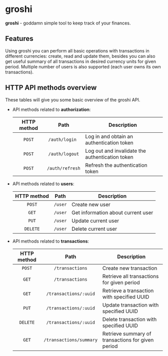 # groshi
**groshi** - goddamn simple tool to keep track of your finances.

## Features
Using groshi you can perform all basic operations with transactions in different currencies: 
create, read and update them, besides you can also get useful summary of all transactions 
in desired currency units for given period.
Multiple number of users is also supported (each user owns its own transactions).

## HTTP API methods overview
These tables will give you some basic overview of the groshi API.

- API methods related to **authorization**:

    |        **HTTP method**         |        **Path**        | **Description**                                   |
    |:------------------------------:|:----------------------:|---------------------------------------------------|
    |             `POST`             |     `/auth/login `     | Log in and obtain an authentication token         |
    |             `POST`             |     `/auth/logout`     | Log out and invalidate the authentication token   |
    |             `POST`             |    `/auth/refresh`     | Refresh the authentication token                  |


- API methods related to **users**:
    
    |        **HTTP method**         |      **Path**      | **Description**                                   |
    |:------------------------------:|:------------------:|---------------------------------------------------|
    |             `POST`             |      `/user`       | Create new user                                   |
    |             `GET`              |      `/user`       | Get information about current user                |
    |             `PUT`              |      `/user`       | Update current user                               |
    |            `DELETE`            |      `/user`       | Delete current user                               |

- API methods related to **transactions**:
    
    |        **HTTP method**         |        **Path**         | **Description**                                   |
    |:------------------------------:|:-----------------------:|---------------------------------------------------|
    |             `POST`             |     `/transactions`     | Create new transaction                            |
    |             `GET`              |     `/transactions`     | Retrieve all transactions for given period        |
    |             `GET`              |  `/transactions/:uuid`  | Retrieve a transaction with specified UUID        |
    |             `PUT`              |  `/transactions/:uuid`  | Update transaction with specified UUID            |
    |            `DELETE`            |  `/transactions/:uuid`  | Delete transaction with specified UUID            |
    |             `GET`              | `/transactions/summary` | Retrieve summary of transactions for given period |
